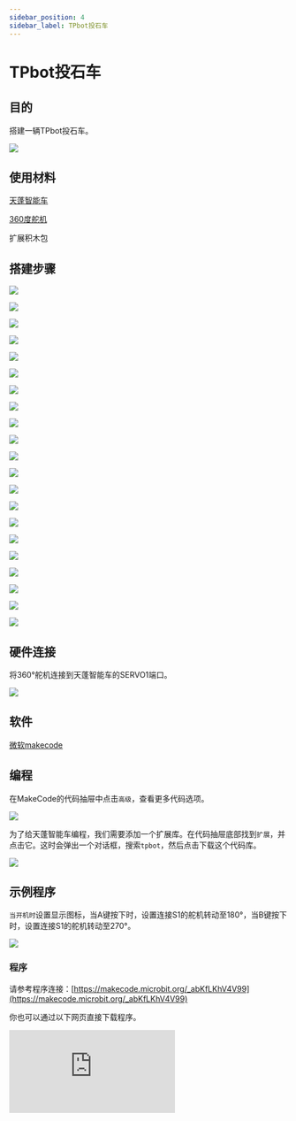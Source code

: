 ```yaml
---
sidebar_position: 4
sidebar_label: TPbot投石车
---
```


# TPbot投石车

## 目的

搭建一辆TPbot投石车。


![](./images/tpbot-brick-expansion-case-04-01.png)

## 使用材料


[天蓬智能车](https://www.elecfreaks.com/tpbot.html)

[360度舵机](https://www.elecfreaks.com/geekservo-2kg-360-degrees-compatible-with-lego.html)

扩展积木包



## 搭建步骤

![](./images/tpbot-brick-expansion-step-04-01.png)

![](./images/tpbot-brick-expansion-step-04-02.png)

![](./images/tpbot-brick-expansion-step-04-03.png)

![](./images/tpbot-brick-expansion-step-04-04.png)

![](./images/tpbot-brick-expansion-step-04-05.png)

![](./images/tpbot-brick-expansion-step-04-06.png)

![](./images/tpbot-brick-expansion-step-04-07.png)

![](./images/tpbot-brick-expansion-step-04-08.png)

![](./images/tpbot-brick-expansion-step-04-09.png)

![](./images/tpbot-brick-expansion-step-04-10.png)

![](./images/tpbot-brick-expansion-step-04-11.png)

![](./images/tpbot-brick-expansion-step-04-12.png)

![](./images/tpbot-brick-expansion-step-04-13.png)

![](./images/tpbot-brick-expansion-step-04-14.png)

![](./images/tpbot-brick-expansion-step-04-15.png)

![](./images/tpbot-brick-expansion-step-04-16.png)

![](./images/tpbot-brick-expansion-step-04-17.png)

![](./images/tpbot-brick-expansion-step-04-18.png)

![](./images/tpbot-brick-expansion-step-04-19.png)

![](./images/tpbot-brick-expansion-step-04-20.png)

![](./images/tpbot-brick-expansion-step-04-21.png)

## 硬件连接

将360°舵机连接到天蓬智能车的SERVO1端口。

![](./images/tpbot-brick-expansion-case-01-02.png)


## 软件

[微软makecode](https://makecode.microbit.org/#)


## 编程



在MakeCode的代码抽屉中点击`高级`，查看更多代码选项。

![](./images/tpbot-brick-expansion-case-01-03.png)

为了给天蓬智能车编程，我们需要添加一个扩展库。在代码抽屉底部找到`扩展`，并点击它。这时会弹出一个对话框，搜索`tpbot`，然后点击下载这个代码库。

![](./images/tpbot-brick-expansion-case-01-04.png)


## 示例程序

`当开机时`设置显示图标，当A键按下时，设置连接S1的舵机转动至180°，当B键按下时，设置连接S1的舵机转动至270°。

![](./images/tpbot-brick-expansion-case-04-05.png)


### 程序

请参考程序连接：[https://makecode.microbit.org/_abKfLKhV4V99](https://makecode.microbit.org/_abKfLKhV4V99)

你也可以通过以下网页直接下载程序。

<div
    style={{
        position: 'relative',
        paddingBottom: '60%',
        overflow: 'hidden',
    }}
>
    <iframe
        src="https://makecode.microbit.org/_abKfLKhV4V99"
        frameborder="0"
        sandbox="allow-popups allow-forms allow-scripts allow-same-origin"
        style={{
            position: 'absolute',
            width: '100%',
            height: '100%',
        }}
    />
</div>

## 结论


当A键按下时，投石器投射小球，当B键按下时，投石器放下。
